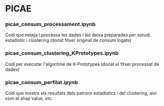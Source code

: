 # PICAE

### picae_consum_processament.ipynb      
Codi que neteja i processa les dades i les deixa preparades per estudi estadístic i clústering (donat fitxer original de consum logats)

### picae_consum_clustering_KPrototypes.ipynb      
Codi per executar l'algoritme de K-Prototypes (donat el fitxer processat de dades)

### picae_consum_perfilat.ipynb     
Codi que mostra els resultats dels patrons estadístics i del clústering, així com el shap value, etc.
